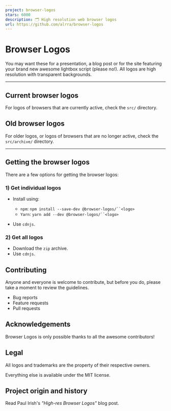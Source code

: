 ```yaml
---
project: browser-logos
stars: 6000
description: 🗂 High resolution web browser logos
url: https://github.com/alrra/browser-logos
---
```


Browser Logos
=============

You may want these for a presentation, a blog post or for the site featuring your brand new awesome lightbox script (please no!). All logos are high resolution with transparent backgrounds.

* * *

Current browser logos
---------------------

For logos of browsers that are currently active, check the `src/` directory.

Old browser logos
-----------------

For older logos, or logos of browsers that are no longer active, check the `src/archive/` directory.

* * *

Getting the browser logos
-------------------------

There are a few options for getting the browser logos:

### 1) Get individual logos

-   Install using:
    
    -   `npm`: `npm install --save-dev @browser-logos/``<logo>`
    -   `Yarn`: `yarn add --dev @browser-logos/``<logo>`
-   Use `cdnjs`.
    

### 2) Get all logos

-   Download the `zip` archive.
-   Use `cdnjs`.

Contributing
------------

Anyone and everyone is welcome to contribute, but before you do, please take a moment to review the guidelines.

-   Bug reports
-   Feature requests
-   Pull requests

Acknowledgements
----------------

Browser Logos is only possible thanks to all the awesome contributors!

Legal
-----

All logos and trademarks are the property of their respective owners.

Everything else is available under the MIT license.

Project origin and history
--------------------------

Read Paul Irish's _"High-res Browser Logos"_ blog post.

